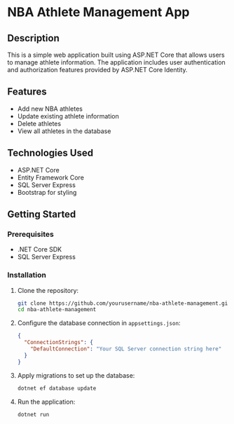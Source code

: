# NBA Athlete Management App

## Description
This is a simple web application built using ASP.NET Core that allows users to manage athlete information. The application includes user authentication and authorization features provided by ASP.NET Core Identity.

## Features
- Add new NBA athletes
- Update existing athlete information
- Delete athletes
- View all athletes in the database

## Technologies Used
- ASP.NET Core
- Entity Framework Core
- SQL Server Express
- Bootstrap for styling

## Getting Started

### Prerequisites
- .NET Core SDK
- SQL Server Express

### Installation

1. Clone the repository:
    ```bash
    git clone https://github.com/yourusername/nba-athlete-management.git
    cd nba-athlete-management
    ```

2. Configure the database connection in `appsettings.json`:
    ```json
    {
      "ConnectionStrings": {
        "DefaultConnection": "Your SQL Server connection string here"
      }
    }
    ```

3. Apply migrations to set up the database:
    ```bash
    dotnet ef database update
    ```

4. Run the application:
    ```bash
    dotnet run
    ```
